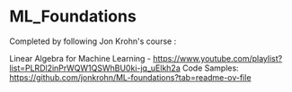# ML_Foundations

Completed by following Jon Krohn's course : 

Linear Algebra for Machine Learning - https://www.youtube.com/playlist?list=PLRDl2inPrWQW1QSWhBU0ki-jq_uElkh2a
Code Samples: https://github.com/jonkrohn/ML-foundations?tab=readme-ov-file 
